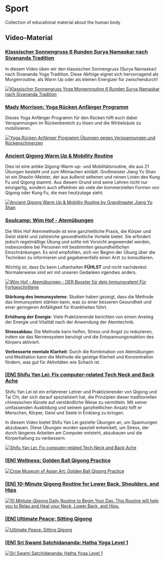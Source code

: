 # Sport
Collection of educational material about the human body

## Video-Material

### <ins>Klassischer Sonnengruss 6 Runden Surya Namaskar nach Sivananda Tradition</ins>

In diesem Video üben wir den klassischen Sonnengruss (Surya Namaskar) nach Sivananda Yoga Tradition. Diese Abfolge eignet sich hervorragend als Morgenroutine, als Warm Up oder als kleinen Energizer für zwischendurch!

[![Klassischer Sonnengruss Yoga Morgenroutine 6 Runden Surya Namaskar nach Sivananda Tradition](https://img.youtube.com/vi/8jzBjFd-8YE/0.jpg)](https://www.youtube.com/watch?v=8jzBjFd-8YE)

### <ins>Mady Morrison: Yoga Rücken Anfänger Programm</ins>
Dieses Yoga Anfänger Programm für den Rücken hilft euch dabei Verspannungen im Rückenbereich zu lösen und die Wirbelsäule zu mobilisieren. 

[![Yoga Rücken Anfänger Programm Übungen gegen Verspannungen und Rückenschmerzen](https://img.youtube.com/vi/p3Q_L90be2s/0.jpg)](https://www.youtube.com/watch?v=p3Q_L90be2s)

### <ins>Ancient Qigong Warm Up & Mobility Routine</ins>
 
Dies ist eine antike Qigong-Warm-up- und Mobilitätsroutine, die aus 21 Übungen besteht und zum Mitmachen einlädt. Großmeister Jiang Yu Shan ist ein Shaolin-Meister, der aus äußerst seltenen und reinen Linien des Kung Fu und Qigong stammt. Aus diesem Grund sind seine Lehren nicht nur einzigartig, sondern auch effektiver als viele der kommerziellen Formen von Qigong oder Kung Fu, die man heutzutage sieht.

[![Ancient Qigong Warm Up & Mobility Routine by Grandmaster Jiang Yu Shan](https://img.youtube.com/vi/tE10ZQAmWA0/0.jpg)](https://www.youtube.com/watch?v=tE10ZQAmWA0)


### <ins>Soulcamp: Wim Hof - Atemübungen</ins>

Die Wim Hof Atemmethode ist eine ganzheitliche Praxis, die Körper und Geist stärkt und zahlreiche gesundheitliche Vorteile bietet. Sie erfordert jedoch regelmäßige Übung und sollte mit Vorsicht angewendet werden, insbesondere bei Personen mit bestimmten gesundheitlichen Einschränkungen. Es wird empfohlen, sich vor Beginn der Übung über die Techniken zu informieren und gegebenenfalls einen Arzt zu konsultieren.

Wichtig ist, dass Du beim Luftanhalten **FÜHLST** und nicht nachdenkst. Normalerweise sind wir mit unseren Gedanken irgendwo anders. 


[![Wim Hof - Atemübungen - DER Booster für dein Immunsystem! Für Fortgeschrittene](https://img.youtube.com/vi/O9vTt7pkiCs/0.jpg)](https://www.youtube.com/watch?v=O9vTt7pkiCs)


**Stärkung des Immunsystems**: Studien haben gezeigt, dass die Methode das Immunsystem stärken kann, was zu einer besseren Gesundheit und einer geringeren Anfälligkeit für Krankheiten führt.

**Erhöhung der Energie**: Viele Praktizierende berichten von einem Anstieg der Energie und Vitalität nach der Anwendung der Atemtechnik.

**Stressabbau**: Die Methode kann helfen, Stress und Angst zu reduzieren, indem sie das Nervensystem beruhigt und die Entspannungsreaktion des Körpers aktiviert.

**Verbesserte mentale Klarheit**: Durch die Kombination von Atemübungen und Meditation kann die Methode die geistige Klarheit und Konzentration fördern, was gut für Aktivitäten wie Schach ist.


### <ins>[EN] Shifu Yan Lei: Fix computer-related Tech Neck and Back Ache</ins>
Shifu Yan Lei ist ein erfahrener Lehrer und Praktizierender von Qigong und Tai Chi, der sich darauf spezialisiert hat, die Prinzipien dieser traditionellen chinesischen Künste auf verständliche Weise zu vermitteln. Mit seiner umfassenden Ausbildung und seinem ganzheitlichen Ansatz hilft er Menschen, Körper, Geist und Seele in Einklang zu bringen.

In diesem Video bietet Shifu Yan Lei gezielte Übungen an, um Spannungen abzubauen. Diese Übungen wurden speziell entwickelt, um Stress, der durch längeres Arbeiten am Computer entsteht, abzubauen und die Körperhaltung zu verbessern.

[![Shifu Yan Lei: Fix computer-related Tech Neck and Back Ache ](https://img.youtube.com/vi/X-dZJYBZwzU/0.jpg)](https://www.youtube.com/watch?v=X-dZJYBZwzU)


### <ins>[EN] Wellness: Golden Ball Qigong Practice</ins>

[![Crow Museum of Asian Art: Golden Ball Qigong Practice](https://img.youtube.com/vi/nrdMo7foMmE/0.jpg)](https://www.youtube.com/watch?v=nrdMo7foMmE)

### <ins>[EN] 10-Minute Qigong Routine for Lower Back, Shoulders, and Hips</ins>

[![10 Mintute-Qigong Daily Routine to Begin Your Day. This Routine will help you to Relax and Heal your Neck, Lower Back, and Hips.](https://img.youtube.com/vi/O38rtX9Luds/0.jpg)](https://www.youtube.com/watch?v=O38rtX9Luds)


### <ins>[EN] Ultimate Peace: Sitting Qigong</ins>

[![Ultimate Peace: Sitting Qigong ](https://img.youtube.com/vi/h0ygkVg3fMU/0.jpg)](https://www.youtube.com/watch?v=h0ygkVg3fMU)


### <ins>[EN] Sri Swami Satchidananda: Hatha Yoga Level 1</ins>

[![Sri Swami Satchidananda: Hatha Yoga Level 1](https://img.youtube.com/vi/6pfzj96VVVM/0.jpg)](https://www.youtube.com/watch?v=6pfzj96VVVM)

